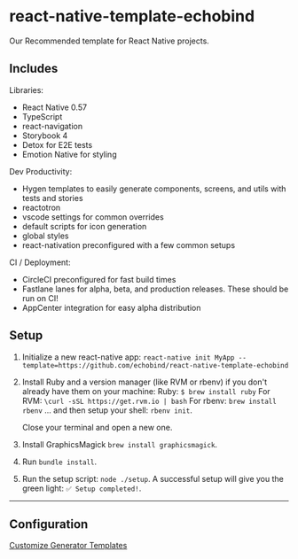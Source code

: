 # react-native-template-echobind

Our Recommended template for React Native projects.

## Includes

Libraries:

- React Native 0.57
- TypeScript
- react-navigation
- Storybook 4
- Detox for E2E tests
- Emotion Native for styling

Dev Productivity:

- Hygen templates to easily generate components, screens, and utils with tests and stories
- reactotron
- vscode settings for common overrides
- default scripts for icon generation
- global styles
- react-nativation preconfigured with a few common setups

CI / Deployment:

- CircleCI preconfigured for fast build times
- Fastlane lanes for alpha, beta, and production releases. These should be run on CI!
- AppCenter integration for easy alpha distribution

## Setup

1. Initialize a new react-native app: `react-native init MyApp --template=https://github.com/echobind/react-native-template-echobind`
2. Install Ruby and a version manager (like RVM or rbenv) if you don't already have them on your machine:
   Ruby: `$ brew install ruby`
   For RVM: `\curl -sSL https://get.rvm.io | bash`
   For rbenv: `brew install rbenv` ... and then setup your shell: `rbenv init`.

   Close your terminal and open a new one.

3. Install GraphicsMagick `brew install graphicsmagick`.
4. Run `bundle install`.
5. Run the setup script: `node ./setup`. A successful setup will give you the green light: `✅ Setup completed!`.

---

## Configuration

[Customize Generator Templates](./docs/hygen-templates.md)
